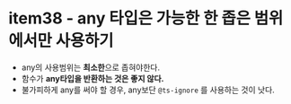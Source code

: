 # item38 - any 타입은 가능한 한 좁은 범위에서만 사용하기
- any의 사용범위는 **최소한**으로 좁혀야한다.
- 함수가 **any타입을 반환하는 것은 좋지 않다.**
- 불가피하게 any를 써야 할 경우, any보단 `@ts-ignore` 를 사용하는 것이 낫다.